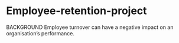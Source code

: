 # Employee-retention-project
BACKGROUND Employee turnover can have a negative impact on an organisation’s performance. 
